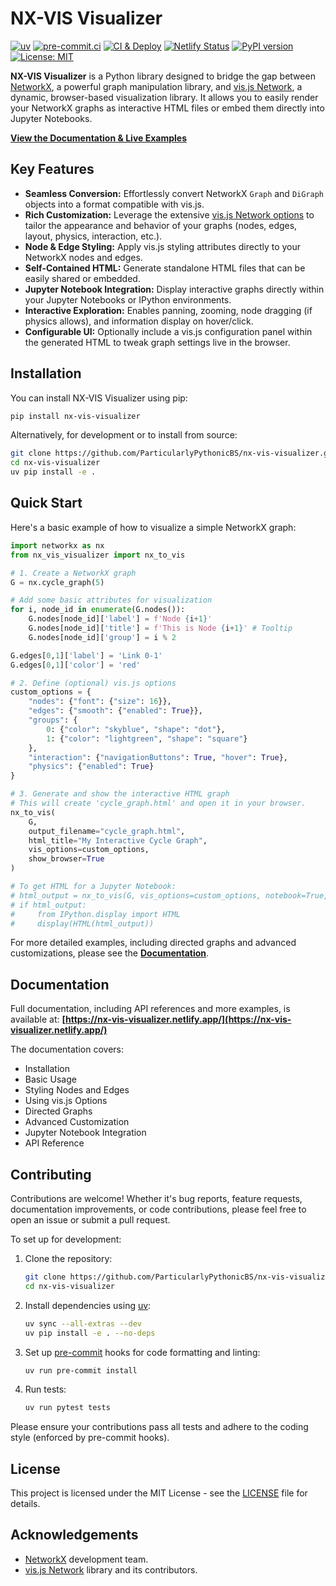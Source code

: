 # NX-VIS Visualizer

[![uv](https://img.shields.io/endpoint?url=https://raw.githubusercontent.com/astral-sh/uv/main/assets/badge/v0.json)](https://github.com/astral-sh/uv)
[![pre-commit.ci](https://results.pre-commit.ci/badge/github/ParticularlyPythonicBS/nx-vis-visualizer/master.svg)](https://results.pre-commit.ci/latest/github/ParticularlyPythonicBS/nx-vis-visualizer/master)
[![CI & Deploy](https://github.com/ParticularlyPythonicBS/nx-vis-visualizer/actions/workflows/ci.yml/badge.svg)](https://github.com/ParticularlyPythonicBS/nx-vis-visualizer/actions/workflows/ci.yml)
[![Netlify Status](https://api.netlify.com/api/v1/badges/6c56b010-ff27-4087-af9a-07e69af5e1f4/deploy-status)](https://app.netlify.com/sites/nx-vis-visualizer/deploys)
[![PyPI version](https://badge.fury.io/py/nx-vis-visualizer.svg)](https://badge.fury.io/py/nx-vis-visualizer)
[![License: MIT](https://img.shields.io/badge/License-MIT-yellow.svg)](https://opensource.org/licenses/MIT)

**NX-VIS Visualizer** is a Python library designed to bridge the gap between [NetworkX](https://networkx.org/), a powerful graph manipulation library, and [vis.js Network](https://visjs.github.io/vis-network/docs/network/), a dynamic, browser-based visualization library. It allows you to easily render your NetworkX graphs as interactive HTML files or embed them directly into Jupyter Notebooks.

**[View the Documentation & Live Examples](https://nx-vis-visualizer.anilr.dev/)**

## Key Features

* **Seamless Conversion:** Effortlessly convert NetworkX `Graph` and `DiGraph` objects into a format compatible with vis.js.
* **Rich Customization:** Leverage the extensive [vis.js Network options](https://visjs.github.io/vis-network/docs/network/options.html) to tailor the appearance and behavior of your graphs (nodes, edges, layout, physics, interaction, etc.).
* **Node & Edge Styling:** Apply vis.js styling attributes directly to your NetworkX nodes and edges.
* **Self-Contained HTML:** Generate standalone HTML files that can be easily shared or embedded.
* **Jupyter Notebook Integration:** Display interactive graphs directly within your Jupyter Notebooks or IPython environments.
* **Interactive Exploration:** Enables panning, zooming, node dragging (if physics allows), and information display on hover/click.
* **Configurable UI:** Optionally include a vis.js configuration panel within the generated HTML to tweak graph settings live in the browser.

## Installation

You can install NX-VIS Visualizer using pip:

```bash
pip install nx-vis-visualizer
```

Alternatively, for development or to install from source:

```bash
git clone https://github.com/ParticularlyPythonicBS/nx-vis-visualizer.git
cd nx-vis-visualizer
uv pip install -e .
```

## Quick Start

Here's a basic example of how to visualize a simple NetworkX graph:

```python
import networkx as nx
from nx_vis_visualizer import nx_to_vis

# 1. Create a NetworkX graph
G = nx.cycle_graph(5)

# Add some basic attributes for visualization
for i, node_id in enumerate(G.nodes()):
    G.nodes[node_id]['label'] = f'Node {i+1}'
    G.nodes[node_id]['title'] = f'This is Node {i+1}' # Tooltip
    G.nodes[node_id]['group'] = i % 2

G.edges[0,1]['label'] = 'Link 0-1'
G.edges[0,1]['color'] = 'red'

# 2. Define (optional) vis.js options
custom_options = {
    "nodes": {"font": {"size": 16}},
    "edges": {"smooth": {"enabled": True}},
    "groups": {
        0: {"color": "skyblue", "shape": "dot"},
        1: {"color": "lightgreen", "shape": "square"}
    },
    "interaction": {"navigationButtons": True, "hover": True},
    "physics": {"enabled": True}
}

# 3. Generate and show the interactive HTML graph
# This will create 'cycle_graph.html' and open it in your browser.
nx_to_vis(
    G,
    output_filename="cycle_graph.html",
    html_title="My Interactive Cycle Graph",
    vis_options=custom_options,
    show_browser=True
)

# To get HTML for a Jupyter Notebook:
# html_output = nx_to_vis(G, vis_options=custom_options, notebook=True, show_browser=False)
# if html_output:
#     from IPython.display import HTML
#     display(HTML(html_output))
```

For more detailed examples, including directed graphs and advanced customizations, please see the [**Documentation**](https://nx-vis-visualizer.netlify.app/examples/basic/).

## Documentation

Full documentation, including API references and more examples, is available at:
**[https://nx-vis-visualizer.netlify.app/](https://nx-vis-visualizer.netlify.app/)**

The documentation covers:

* Installation
* Basic Usage
* Styling Nodes and Edges
* Using vis.js Options
* Directed Graphs
* Advanced Customization
* Jupyter Notebook Integration
* API Reference

## Contributing

Contributions are welcome! Whether it's bug reports, feature requests, documentation improvements, or code contributions, please feel free to open an issue or submit a pull request.

To set up for development:

1. Clone the repository:

    ```bash
    git clone https://github.com/ParticularlyPythonicBS/nx-vis-visualizer.git
    cd nx-vis-visualizer
    ```

2. Install dependencies using [uv](https://github.com/astral-sh/uv):

    ```bash
    uv sync --all-extras --dev
    uv pip install -e . --no-deps
    ```

3. Set up [pre-commit](https://pre-commit.com/) hooks for code formatting and linting:

    ```bash
    uv run pre-commit install
    ```

4. Run tests:

    ```bash
    uv run pytest tests
    ```

Please ensure your contributions pass all tests and adhere to the coding style (enforced by pre-commit hooks).

## License

This project is licensed under the MIT License - see the [LICENSE](LICENSE) file for details.

## Acknowledgements

* [NetworkX](https://networkx.org/) development team.
* [vis.js Network](https://visjs.github.io/vis-network/docs/network/) library and its contributors.
